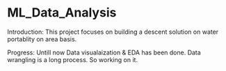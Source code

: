 # ML_Data_Analysis

Introduction:
This project focuses on building a descent solution on water portablity on area basis.


Progress:
Untill now Data visualaization & EDA has been done. Data wrangling is a long process. So working on it.


